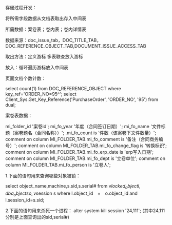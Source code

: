 

存储过程开发：

将所需字段数据从文档表取出存入中间表

所需数据：案卷表；卷内表；卷内详情表

数据来源：doc_issue_tab，DOC_TITLE_TAB，DOC_REFERENCE_OBJECT_TAB,DOCUMENT_ISSUE_ACCESS_TAB

取出方法：定义游标  多表联查放入游标

放入：循环遍历游标放入中间表

页面文档个数计数：

select   count(1) from  DOC_REFERENCE_OBJECT   where   key_ref='ORDER_NO=95^';
select Client_Sys.Get_Key_Reference('PurchaseOrder', 'ORDER_NO', '95')  from dual;

案卷表数据：

mi_folder_id   '案卷id';
mi_fo_year '年度（合同签订日期）';
mi_fo_name '文件标题（案卷题名（合同名称））';
.mi_fo_count
  is '件数（该案卷下文件数量）';
comment on column MI_FOLDER_TAB.mi_fo_comment
  is '备注（合同商务编号）';
comment on column MI_FOLDER_TAB.mi_fo_change_flag
  is '转换标识';
comment on column MI_FOLDER_TAB.mi_fo_erp_date
  is 'erp写入日期';
comment on column MI_FOLDER_TAB.mi_fo_dept
  is '立卷单位';
comment on column MI_FOLDER_TAB.mi_fo_person
  is '立卷人';









1.下面的语句用来查询哪些对象被锁：

 select object_name,machine,s.sid,s.serial#
 from v$locked_object l,dba_objects o ,v$session s
 where l.object_id　=　o.object_id and l.session_id=s.sid;

2.下面的语句用来杀死一个进程：
alter system kill session '24,111'; (其中24,111分别是上面查询出的sid,serial#)